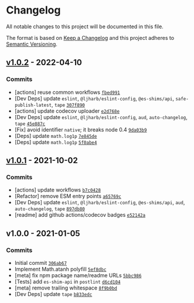 # Changelog

All notable changes to this project will be documented in this file.

The format is based on [Keep a Changelog](https://keepachangelog.com/en/1.0.0/)
and this project adheres to [Semantic Versioning](https://semver.org/spec/v2.0.0.html).

## [v1.0.2](https://github.com/es-shims/Math.atanh/compare/v1.0.1...v1.0.2) - 2022-04-10

### Commits

- [actions] reuse common workflows [`fbed991`](https://github.com/es-shims/Math.atanh/commit/fbed9913a0821163b94e3562fc5ea625b9689633)
- [Dev Deps] update `eslint`, `@ljharb/eslint-config`, `@es-shims/api`, `safe-publish-latest`, `tape` [`307f890`](https://github.com/es-shims/Math.atanh/commit/307f89098869389b2bfea40816a4813685f86a3e)
- [actions] update codecov uploader [`e2d768e`](https://github.com/es-shims/Math.atanh/commit/e2d768e0bf5d9c82fe462d43375e31b8eb75c050)
- [Dev Deps] update `eslint`, `@ljharb/eslint-config`, `aud`, `auto-changelog`, `tape` [`45e887c`](https://github.com/es-shims/Math.atanh/commit/45e887c452a556e21c9a8d8cc84b70dd9af63e18)
- [Fix] avoid identifier `native`; it breaks node 0.4 [`9da03b9`](https://github.com/es-shims/Math.atanh/commit/9da03b918ca796792048a8da144eb752f168457c)
- [Deps] update `math.log1p` [`7e845de`](https://github.com/es-shims/Math.atanh/commit/7e845de805a640f62dc7784c68b53156000a974a)
- [Deps] update `math.log1p` [`5f0abe4`](https://github.com/es-shims/Math.atanh/commit/5f0abe4396606be340d5c260aa58d79eac8a022d)

## [v1.0.1](https://github.com/es-shims/Math.atanh/compare/v1.0.0...v1.0.1) - 2021-10-02

### Commits

- [actions] update workflows [`b7c0428`](https://github.com/es-shims/Math.atanh/commit/b7c0428852d5a0c76368c243c5508b57f1000b8b)
- [Refactor] remove ESM entry points [`a65769c`](https://github.com/es-shims/Math.atanh/commit/a65769cdb6a5c3911613f0025dec84cc422ef7ac)
- [Dev Deps] update `eslint`, `@ljharb/eslint-config`, `@es-shims/api`, `aud`, `auto-changelog`, `tape` [`897db80`](https://github.com/es-shims/Math.atanh/commit/897db8013a5ceb8cbdaabce0405cc77d1a22623e)
- [readme] add github actions/codecov badges [`e52142a`](https://github.com/es-shims/Math.atanh/commit/e52142a7ccbb3030e2c93586b0d377f83ba804b8)

## v1.0.0 - 2021-01-05

### Commits

- Initial commit [`306ab67`](https://github.com/es-shims/Math.atanh/commit/306ab6778c9c37a576db1a9993c1e895947bdc25)
- Implement Math.atanh polyfill [`5ef8dbc`](https://github.com/es-shims/Math.atanh/commit/5ef8dbc1d8128553481a2a27b7c1179d6ae14dae)
- [meta] fix npm package name/readme URLs [`5bbc986`](https://github.com/es-shims/Math.atanh/commit/5bbc986b6dd545bed34a7c5aa0f154cbba4fe969)
- [Tests] add `es-shim-api` in `postlint` [`d6cd104`](https://github.com/es-shims/Math.atanh/commit/d6cd104798794a9dba6c5e96771e17ae5165c178)
- [meta] remove trailing whitespace [`8f9b0bd`](https://github.com/es-shims/Math.atanh/commit/8f9b0bdcff4467d61874aa518e76f0c417da42ad)
- [Dev Deps] update `tape` [`b833edc`](https://github.com/es-shims/Math.atanh/commit/b833edcfc2d8164c2c5de51949097ec1ee0438a1)
